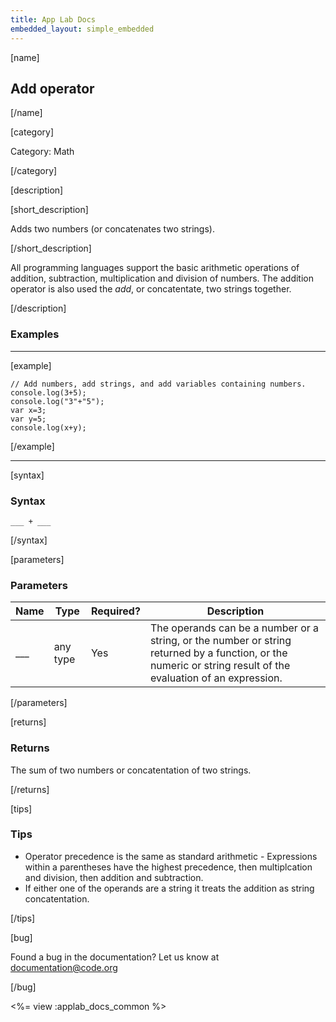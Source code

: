 ```yaml
---
title: App Lab Docs
embedded_layout: simple_embedded
---
```


[name]

## Add operator

[/name]

[category]

Category: Math

[/category]

[description]

[short_description]

Adds two numbers (or concatenates two strings).

[/short_description]

All programming languages support the basic arithmetic operations of addition, subtraction, multiplication and division of numbers. The addition operator is also used the *add*, or concatentate, two strings together.

[/description]

### Examples
____________________________________________________

[example]

```
// Add numbers, add strings, and add variables containing numbers.
console.log(3+5);
console.log("3"+"5");
var x=3;
var y=5;
console.log(x+y);
```

[/example]

____________________________________________________

[syntax]

### Syntax

```
___ + ___
```

[/syntax]

[parameters]

### Parameters

| Name  | Type | Required? | Description |
|-----------------|------|-----------|-------------|
| ___ | any type | Yes | The operands can be a number or a string, or the number or string returned by a function, or the numeric or string result of the evaluation of an expression. |

[/parameters]

[returns]

### Returns
The sum of two numbers or concatentation of two strings.

[/returns]

[tips]

### Tips

- Operator precedence is the same as standard arithmetic - Expressions within a parentheses have the highest precedence, then multiplcation and division, then addition and subtraction.
- If either one of the operands are a string it treats the addition as string concatentation.

[/tips]

[bug]

Found a bug in the documentation? Let us know at documentation@code.org

[/bug]

<%= view :applab_docs_common %>
